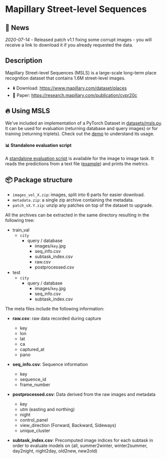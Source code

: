 # Mapillary Street-level Sequences 

## :newspaper: News

*2020-07-14* - Released patch v1.1 fixing some corrupt images - you will receive a link to download it if you already requested the data.

## Description

Mapillary Street-level Sequences (MSLS) is a large-scale long-term place recognition dataset that contains 1.6M street-level images. 

- ⬇️ Download: https://www.mapillary.com/dataset/places
- 📄 Paper: https://research.mapillary.com/publication/cvpr20c


## 🔥 Using MSLS

We've included an implementation of a PyTorch Dataset in [datasets/msls.py](mapillary_sls/datasets/msls.py).
It can be used for evaluation (returning database and query images) or for training (returning triplets).
Check out the [demo](demo.ipynb) to understand its usage.


#### 📊 Standalone evaluation script

A [standalone evaluation script](evaluate.py) is available for the image to image task. It reads the predictions from a text file ([example](files)) and prints the metrics. 


## 📦 Package structure

- `images_vol_X.zip`: images, split into 6 parts for easier download.
- `metadata.zip`: a single zip archive containing the metadata.
- `patch_vX.Y.zip`: unzip any patches on top of the dataset to upgrade.

All the archives can be extracted in the same directory resulting in the following tree:

- train_val
    - `city`
        - query / database
            - images/`key`.jpg
            - seq_info.csv
            - subtask_index.csv
            - raw.csv
            - postprocessed.csv
- test
    - `city`
        - query / database
            - images/`key`.jpg
            - seq_info.csv
            - subtask_index.csv

The meta files include the following information:

- **raw.csv**: raw data recorded during capture
	- key
	- lon
	- lat
	- ca
	- captured_at
	- pano

- **seq_info.csv**: Sequence information
	- key
	- sequence_id
	- frame_number

- **postprocessed.csv**: Data derived from the raw images and metadata
	- key
	- utm (easting and northing)
	- night
	- control_panel
	- view_direction (Forward, Backward, Sideways)
	- unique_cluster

- **subtask_index.csv**: Precomputed image indices for each subtask in order to evaluate models on (all, summer2winter, winter2summer, day2night, night2day, old2new, new2old)

